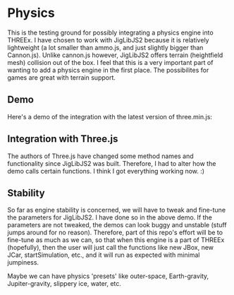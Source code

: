 Physics
=======

This is the testing ground for possibly integrating a physics engine into THREEx.  I have chosen to work with JigLibJS2 because it is relatively lightweight (a lot smaller than ammo.js, and just slightly bigger than Cannon.js).  Unlike cannon.js however, JigLibJS2 offers terrain (heightfield mesh) collision out of the box.  I feel that this is a very important part of wanting to add a physics engine in the first place.  The possibilites for games are great with terrain support.

Demo
----
Here's a demo of the integration with the latest version of three.min.js:

Integration with Three.js
-------------------------
The authors of Three.js have changed some method names and functionality since JigLibJS2 was built.  Therefore, I had to alter how the demo calls certain functions.  I think I got everything working now. :)

Stability
---------
So far as engine stability is concerned, we will have to tweak and fine-tune the parameters for JigLibJS2.  I have done so in the above demo.  If the parameters are not tweaked, the demos can look buggy and unstable (stuff jumps around for no reason).  Therefore, part of this repo's effort will be to fine-tune as much as we can, so that when this engine is a part of THREEx (hopefully), then the user will just call the functions like new JBox, new JCar, startSimulation, etc., and it will run as expected with minimal jumpiness.

Maybe we can have physics 'presets' like outer-space, Earth-gravity, Jupiter-gravity, slippery ice, water, etc.
